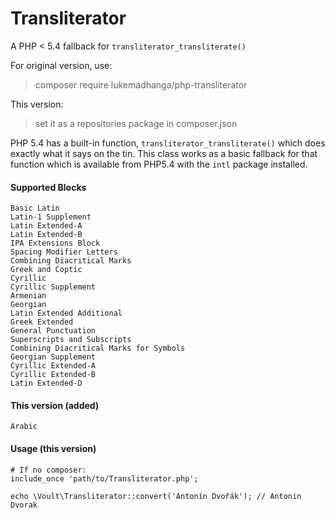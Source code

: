 # Transliterator #

A PHP < 5.4 fallback for `transliterator_transliterate()`

For original version, use:
> composer require lukemadhanga/php-transliterator

This version:
> set it as a repositories package in composer.json

PHP 5.4 has a built-in function, `transliterator_transliterate()` which does exactly what it says on the tin. This class works as a basic fallback for that function which is available from PHP5.4 with the `intl` package installed.

#### Supported Blocks ####

    Basic Latin
    Latin-1 Supplement
    Latin Extended-A
    Latin Extended-B
    IPA Extensions Block
    Spacing Modifier Letters
    Combining Diacritical Marks
    Greek and Coptic
    Cyrillic
    Cyrillic Supplement
    Armenian
    Georgian
    Latin Extended Additional
    Greek Extended
    General Punctuation
    Superscripts and Subscripts
    Combining Diacritical Marks for Symbols
    Georgian Supplement
    Cyrillic Extended-A
    Cyrillic Extended-B
    Latin Extended-D
    
#### This version (added) ####
    Arabic

#### Usage (this version) ####

    # If no composer:
    include_once 'path/to/Transliterator.php';
    
    echo \Voult\Transliterator::convert('Antonín Dvořák'); // Antonin Dvorak
